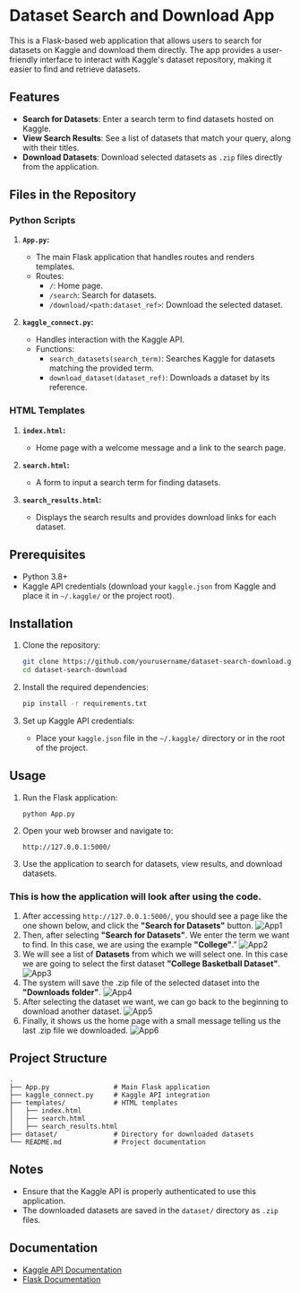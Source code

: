 # Dataset Search and Download App

This is a Flask-based web application that allows users to search for datasets on Kaggle and download them directly. The app provides a user-friendly interface to interact with Kaggle's dataset repository, making it easier to find and retrieve datasets.

## Features

- **Search for Datasets**: Enter a search term to find datasets hosted on Kaggle.
- **View Search Results**: See a list of datasets that match your query, along with their titles.
- **Download Datasets**: Download selected datasets as `.zip` files directly from the application.

## Files in the Repository

### Python Scripts 

1. **`App.py`:**
   - The main Flask application that handles routes and renders templates.
   - Routes:
     - `/`: Home page.
     - `/search`: Search for datasets.
     - `/download/<path:dataset_ref>`: Download the selected dataset.

2. **`kaggle_connect.py`:**
   - Handles interaction with the Kaggle API.
   - Functions:
     - `search_datasets(search_term)`: Searches Kaggle for datasets matching the provided term.
     - `download_dataset(dataset_ref)`: Downloads a dataset by its reference.

### HTML Templates

1. **`index.html`:**
   - Home page with a welcome message and a link to the search page.

2. **`search.html`:**
   - A form to input a search term for finding datasets.

3. **`search_results.html`:**
   - Displays the search results and provides download links for each dataset.

## Prerequisites

- Python 3.8+
- Kaggle API credentials (download your `kaggle.json` from Kaggle and place it in `~/.kaggle/` or the project root).

## Installation

1. Clone the repository:
   ```bash
   git clone https://github.com/yourusername/dataset-search-download.git
   cd dataset-search-download
   ```

2. Install the required dependencies:
   ```bash
   pip install -r requirements.txt
   ```

3. Set up Kaggle API credentials:
   - Place your `kaggle.json` file in the `~/.kaggle/` directory or in the root of the project.

## Usage

1. Run the Flask application:
   ```
   python App.py
   ```

2. Open your web browser and navigate to:
   ```
   http://127.0.0.1:5000/
   ```

3. Use the application to search for datasets, view results, and download datasets.

### This is how the application will look after using the code.

1. After accessing `http://127.0.0.1:5000/`, you should see a page like the one shown below, and click the **"Search for Datasets"** button.
![App1](./images/0.png)
2. Then, after selecting **"Search for Datasets"**. We enter the term we want to find. In this case, we are using the example **"College"**."
![App2](./images/2.png)
3. We will see a list of **Datasets** from which we will select one. In this case we are going to select the first dataset **"College Basketball Dataset"**.
![App3](./images/3.png)
4. The system will save the .zip file of the selected dataset into the **"Downloads folder"**.
![App4](./images/4.png)
5. After selecting the dataset we want, we can go back to the beginning to download another dataset.
![App5](./images/5.png)
6. Finally, it shows us the home page with a small message telling us the last .zip file we downloaded.
![App6](./images/6.png)

## Project Structure

```
.
├── App.py                # Main Flask application
├── kaggle_connect.py     # Kaggle API integration
├── templates/            # HTML templates
│   ├── index.html
│   ├── search.html
│   ├── search_results.html
├── dataset/              # Directory for downloaded datasets
└── README.md             # Project documentation
```

## Notes

- Ensure that the Kaggle API is properly authenticated to use this application.
- The downloaded datasets are saved in the `dataset/` directory as `.zip` files.

## Documentation

- [Kaggle API Documentation](https://github.com/Kaggle/kaggle-api)
- [Flask Documentation](https://flask.palletsprojects.com/en/stable/)